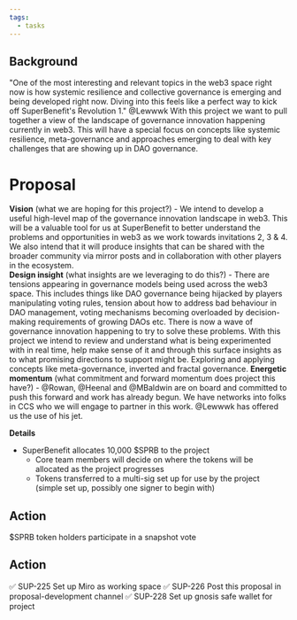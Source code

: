 ```yaml
---
tags:
  - tasks
---
```

## Background
"One of the most interesting and relevant topics in the web3 space right now is how systemic resilience and collective governance is emerging and being developed right now. Diving into this feels like a perfect way to kick off SuperBenefit's Revolution 1." @Lewwwk 
With this project we want to pull together a view of the landscape of governance innovation happening currently in web3. This will have a special focus on concepts like systemic resilience, meta-governance and approaches emerging to deal with key challenges that are showing up in DAO governance.  

# Proposal
**Vision** (what we are hoping for this project?) - We intend to develop a useful high-level map of the governance innovation landscape in web3. This will be a valuable tool for us at SuperBenefit to better understand the problems and opportunities in web3 as we work towards invitations 2, 3 & 4. We also intend that it will produce insights that can be shared with the broader community via mirror posts and in collaboration with other players in the ecosystem.  
**Design insight** (what insights are we leveraging to do this?) - There are tensions appearing in governance models being used across the web3 space. This includes things like DAO governance being hijacked by players manipulating voting rules, tension about how to address bad behaviour in DAO management, voting mechanisms becoming overloaded by decision-making requirements of growing DAOs etc. There is now a wave of governance innovation happening to try to solve these problems. With this project we intend to review and understand what is being experimented with in real time, help make sense of it and through this surface insights as to what promising directions to support might be. Exploring and applying concepts like meta-governance, inverted and fractal governance.
**Energetic momentum** (what commitment and forward momentum does project this have?) - @Rowan, @Heenal and @MBaldwin are on board and committed to push this forward and work has already begun. We have networks into folks in CCS who we will engage to partner in this work. 
@Lewwwk has offered us the use of his jet. 

**Details**
- SuperBenefit allocates 10,000 $SPRB to the project
	- Core team members will decide on where the tokens will be allocated as the project progresses
	- Tokens transferred to a multi-sig set up for use by the project (simple set up, possibly one signer to begin with)


## Action
$SPRB token holders participate in a snapshot vote




## Action
✅ SUP-225 Set up Miro as working space 
✅ SUP-226 Post this proposal in proposal-development channel 
✅ SUP-228 Set up gnosis safe wallet for project 

